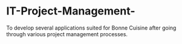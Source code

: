 # IT-Project-Management-

To develop several applications suited for Bonne Cuisine after going through various project management processes. 
